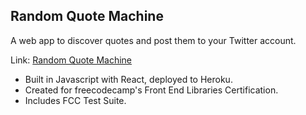 ## Random Quote Machine

A web app to discover quotes and post them to your Twitter account.

Link: [Random Quote Machine](https://pacific-beyond-16486.herokuapp.com/)

* Built in Javascript with React, deployed to Heroku.
* Created for freecodecamp's Front End Libraries Certification.
* Includes FCC Test Suite.
